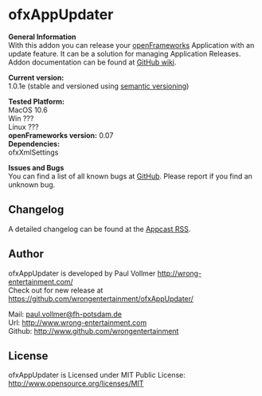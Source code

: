 # ofxAppUpdater

**General Information**  
With this addon you can release your [openFrameworks](http://www.openframeworks.cc/) Application with an update feature. It can be a solution for managing Application Releases.   
Addon documentation can be found at [GitHub wiki](https://github.com/WrongEntertainment/ofxAppUpdater/wiki).  

**Current version:**  
1.0.1e (stable and versioned using [semantic versioning](http://semver.org/))   

**Tested Platform:**  
MacOS 10.6  
Win ???  
Linux ???  
**openFrameworks version:** 
0.07  
**Dependencies:**  
ofxXmlSettings  

**Issues and Bugs**  
You can find a list of all known bugs at [GitHub](https://github.com/wrongentertainment/ofxAppUpdater/issues). Please report if you find an unknown bug.  

## Changelog
A detailed changelog can be found at the [Appcast RSS](https://raw.github.com/WrongEntertainment/ofxAppUpdater/master/release_storage/appcast.xml).  
 

## Author  
ofxAppUpdater is developed by Paul Vollmer http://wrong-entertainment.com/  
Check out for new release at https://github.com/wrongentertainment/ofxAppUpdater/  

Mail: paul.vollmer@fh-potsdam.de  
Url: http://www.wrong-entertainment.com  
Github: http://www.github.com/wrongentertainment  


## License 
ofxAppUpdater is Licensed under MIT Public License: http://www.opensource.org/licenses/MIT  